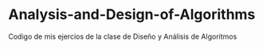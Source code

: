 # Analysis-and-Design-of-Algorithms
Codigo de mis ejercios de la clase de Diseño y Análisis de Algoritmos 
